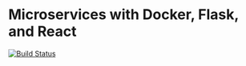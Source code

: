 # Microservices with Docker, Flask, and React

[![Build Status](https://travis-ci.org/santiagofish/testdriven-app.svg?branch=master)](https://travis-ci.org/santiagofish/testdriven-app)
